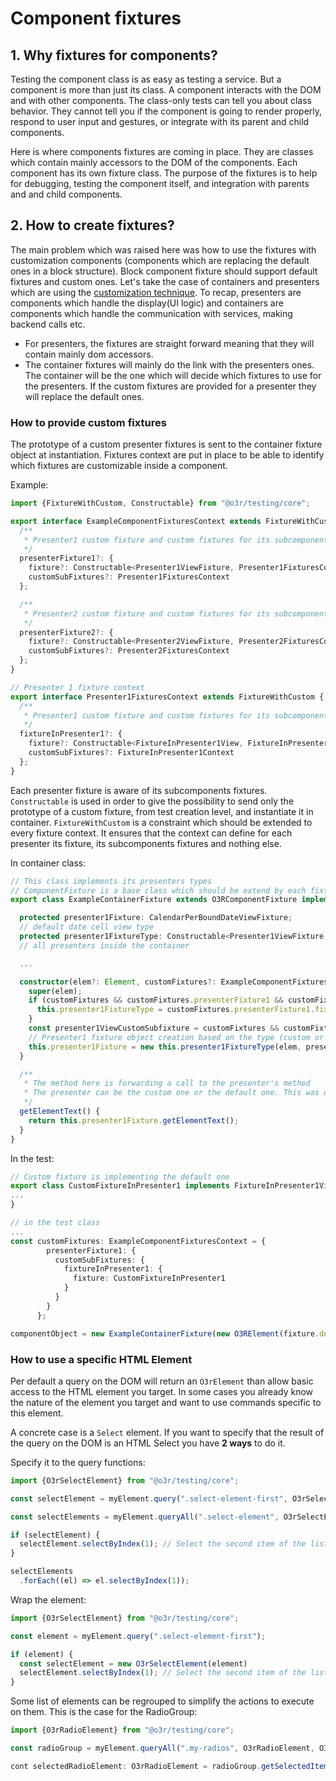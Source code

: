 # Component fixtures

## 1. Why fixtures for components?

Testing the component class is as easy as testing a service.
But a component is more than just its class. A component interacts with the DOM and with other components. The class-only tests can tell you about class behavior.
They cannot tell you if the component is going to render properly, respond to user input and gestures, or integrate with its parent and child components.

Here is where components fixtures are coming in place. They are classes which contain mainly accessors to the DOM of the components. Each component has its own fixture class.
The purpose of the fixtures is to help for debugging, testing the component itself, and integration with parents and and child components.

## 2. How to create fixtures?

The main problem which was raised here was how to use the fixtures with customization components (components which are replacing the default ones in a block structure). Block component fixture should support default fixtures and custom ones.
Let's take the case of containers and presenters which are using the [customization technique](./COMPONENT_REPLACEMENT.md). To recap, presenters are components which handle the display(UI logic) and containers are components which
handle the communication with services, making backend calls etc.
- For presenters, the fixtures are straight forward meaning that they will contain mainly dom accessors.
- The container fixtures will mainly do the link with the presenters ones. The container will be the one which will decide which fixtures to use for the presenters.
If the custom fixtures are provided for a presenter they will replace the default ones.

### How to provide custom fixtures

The prototype of a custom presenter fixtures is sent to the container fixture object at instantiation.
Fixtures context are put in place to be able to identify which fixtures are customizable inside a component.

Example:
```typescript
import {FixtureWithCustom, Constructable} from "@o3r/testing/core";

export interface ExampleComponentFixturesContext extends FixtureWithCustom {
  /**
   * Presenter1 custom fixture and custom fixtures for its subcomponents
   */
  presenterFixture1?: {
    fixture?: Constructable<Presenter1ViewFixture, Presenter1FixturesContext>,
    customSubFixtures?: Presenter1FixturesContext
  };

  /**
   * Presenter2 custom fixture and custom fixtures for its subcomponents
   */
  presenterFixture2?: {
    fixture?: Constructable<Presenter2ViewFixture, Presenter2FixturesContext>,
    customSubFixtures?: Presenter2FixturesContext
  };
}

// Presenter 1 fixture context
export interface Presenter1FixturesContext extends FixtureWithCustom {
  /**
   * Presenter1 custom fixture and custom fixtures for its subcomponents
   */
  fixtureInPresenter1?: {
    fixture?: Constructable<FixtureInPresenter1View, FixtureInPresenter1Context>,
    customSubFixtures?: FixtureInPresenter1Context
  };
}
```

Each presenter fixture is aware of its subcomponents fixtures.
```Constructable``` is used in order to give the possibility to send only the prototype of a custom fixture, from test creation level, and instantiate it in container.
```FixtureWithCustom``` is a constraint which should be extended to every fixture context. It ensures that the context can define for each presenter its fixture, its subcomponents fixtures and nothing else.

In container class:

```typescript
// This class implements its presenters types
// ComponentFixture is a base class which should be extend by each fixture
export class ExampleContainerFixture extends O3RComponentFixture implements Presenter1ViewFixture, Presenter2ViewFixture {

  protected presenter1Fixture: CalendarPerBoundDateViewFixture;
  // default date cell view type
  protected presenter1FixtureType: Constructable<Presenter1ViewFixture, Presenter1ViewFixture> = Presenter1ViewFixture;
  // all presenters inside the container

  ...

  constructor(elem?: Element, customFixtures?: ExampleComponentFixturesContext) {
    super(elem);
    if (customFixtures && customFixtures.presenterFixture1 && customFixtures.presenterFixture1.fixture) {
      this.presenter1FixtureType = customFixtures.presenterFixture1.fixture;
    }
    const presenter1ViewCustomSubfixture = customFixtures && customFixtures.presenterFixture1 && customFixtures.presenterFixture1.customSubFixtures;
    // Presenter1 fixture object creation based on the type (custom or default)
    this.presenter1Fixture = new this.presenter1FixtureType(elem, presenter1ViewCustomSubfixture);
  }

  /**
   * The method here is forwarding a call to the presenter's method
   * The presenter can be the custom one or the default one. This was decided before in the constructor in this case
   */
  getElementText() {
    return this.presenter1Fixture.getElementText();
  }
}
```

In the test:

```typescript
// Custom fixture is implementing the default one
export class CustomFixtureInPresenter1 implements FixtureInPresenter1View {
...
}

// in the test class
...
const customFixtures: ExampleComponentFixturesContext = {
        presenterFixture1: {
          customSubFixtures: {
            fixtureInPresenter1: {
              fixture: CustomFixtureInPresenter1
            }
          }
        }
      };

componentObject = new ExampleContainerFixture(new O3RElement(fixture.debugElement), customFixtures);
```
### How to use a specific HTML Element

Per default a query on the DOM will return an `O3rElement` than allow basic access to the HTML element you target. In some cases you already know the nature of the element you target and want to use commands specific to this element.

A concrete case is a `Select` element. If you want to specify that the result of the query on the DOM is an HTML Select you have **2 ways** to do it.

Specify it to the query functions:
```typescript
import {O3rSelectElement} from "@o3r/testing/core";

const selectElement = myElement.query(".select-element-first", O3rSelectElement);

const selectElements = myElement.queryAll(".select-element", O3rSelectElement);

if (selectElement) {
  selectElement.selectByIndex(1); // Select the second item of the list
}

selectElements
  .forEach((el) => el.selectByIndex(1));
```

Wrap the element:
```typescript
import {O3rSelectElement} from "@o3r/testing/core";

const element = myElement.query(".select-element-first");

if (element) {
  const selectElement = new O3rSelectElement(element)
  selectElement.selectByIndex(1); // Select the second item of the list
}
```

Some list of elements can be regrouped to simplify the actions to execute on them. This is the case for the RadioGroup:

```typescript
import {O3rRadioElement} from "@o3r/testing/core";

const radioGroup = myElement.queryAll(".my-radios", O3rRadioElement, O3rRadioGroup);

cont selectedRadioElement: O3rRadioElement = radioGroup.getSelectedItem();
```
